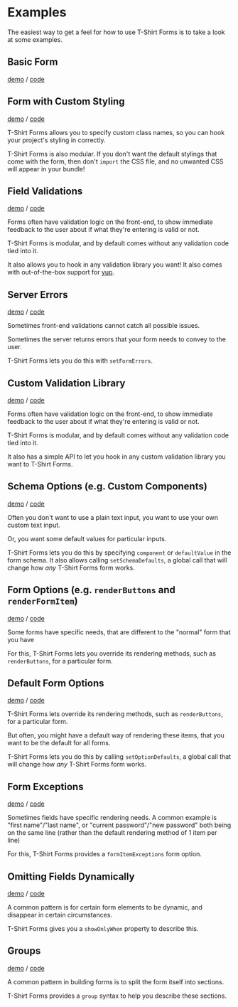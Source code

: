 # Examples

The easiest way to get a feel for how to use T-Shirt Forms is to take a look at some examples.

## Basic Form

[demo](https://jsfiddle.net/gh/get/library/pure/stephencookdev/react-t-shirt-forms/tree/master/examples/basic/jsfiddle) / [code](./basic)

## Form with Custom Styling

[demo](https://jsfiddle.net/gh/get/library/pure/stephencookdev/react-t-shirt-forms/tree/master/examples/custom-styling/jsfiddle) / [code](./custom-styling)

T-Shirt Forms allows you to specify custom class names, so you can hook your project's styling in correctly.

T-Shirt Forms is also modular. If you don't want the default stylings that come with the form, then don't `import` the CSS file, and no unwanted CSS will appear in your bundle!

## Field Validations

[demo](https://jsfiddle.net/gh/get/library/pure/stephencookdev/react-t-shirt-forms/tree/master/examples/validations/jsfiddle) / [code](./validations)

Forms often have validation logic on the front-end, to show immediate feedback to the user about if what they're entering is valid or not.

T-Shirt Forms is modular, and by default comes without any validation code tied into it.

<!-- alex ignore retext-profanities -->

It also allows you to hook in any validation library you want! It also comes with out-of-the-box support for [yup](https://github.com/jquense/yup).

## Server Errors

[demo](https://jsfiddle.net/gh/get/library/pure/stephencookdev/react-t-shirt-forms/tree/master/examples/server-errors/jsfiddle) / [code](./server-errors)

Sometimes front-end validations cannot catch all possible issues.

Sometimes the server returns errors that your form needs to convey to the user.

T-Shirt Forms lets you do this with `setFormErrors`.

## Custom Validation Library

[demo](https://jsfiddle.net/gh/get/library/pure/stephencookdev/react-t-shirt-forms/tree/master/examples/custom-validation-library/jsfiddle) / [code](./custom-validation-library)

Forms often have validation logic on the front-end, to show immediate feedback to the user about if what they're entering is valid or not.

T-Shirt Forms is modular, and by default comes without any validation code tied into it.

<!-- alex ignore retext-profanities -->

It also has a simple API to let you hook in any custom validation library you want to T-Shirt Forms.

## Schema Options (e.g. Custom Components)

[demo](https://jsfiddle.net/gh/get/library/pure/stephencookdev/react-t-shirt-forms/tree/master/examples/default-schema-options/jsfiddle) / [code](./default-schema-options)

Often you don't want to use a plain text input, you want to use your own custom text input.

Or, you want some default values for particular inputs.

T-Shirt Forms lets you do this by specifying `component` or `defaultValue` in the form schema. It also allows calling `setSchemaDefaults`, a global call that will change how _any_ T-Shirt Forms form works.

## Form Options (e.g. `renderButtons` and `renderFormItem`)

[demo](https://jsfiddle.net/gh/get/library/pure/stephencookdev/react-t-shirt-forms/tree/master/examples/form-options/jsfiddle) / [code](./form-options)

Some forms have specific needs, that are different to the "normal" form that you have

For this, T-Shirt Forms lets you override its rendering methods, such as `renderButtons`, for a particular form.

## Default Form Options

[demo](https://jsfiddle.net/gh/get/library/pure/stephencookdev/react-t-shirt-forms/tree/master/examples/default-form-options/jsfiddle) / [code](./default-form-options)

T-Shirt Forms lets override its rendering methods, such as `renderButtons`, for a particular form.

But often, you might have a default way of rendering these items, that you want to be the default for all forms.

T-Shirt Forms lets you do this by calling `setOptionDefaults`, a global call that will change how _any_ T-Shirt Forms form works.

## Form Exceptions

[demo](https://jsfiddle.net/gh/get/library/pure/stephencookdev/react-t-shirt-forms/tree/master/examples/form-exceptions/jsfiddle) / [code](./form-exceptions)

Sometimes fields have specific rendering needs. A common example is "first name"/"last name", or "current password"/"new password" both being on the same line (rather than the default rendering method of 1 item per line)

For this, T-Shirt Forms provides a `formItemExceptions` form option.

## Omitting Fields Dynamically

[demo](https://jsfiddle.net/gh/get/library/pure/stephencookdev/react-t-shirt-forms/tree/master/examples/show-when/jsfiddle) / [code](./show-when)

A common pattern is for certain form elements to be dynamic, and disappear in certain circumstances.

T-Shirt Forms gives you a `showOnlyWhen` property to describe this.

## Groups

[demo](https://jsfiddle.net/gh/get/library/pure/stephencookdev/react-t-shirt-forms/tree/master/examples/groups/jsfiddle) / [code](./groups)

A common pattern in building forms is to split the form itself into sections.

T-Shirt Forms provides a `group` syntax to help you describe these sections.
